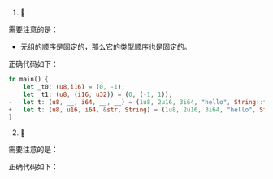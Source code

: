 1. 🌟

需要注意的是：

- 元组的顺序是固定的，那么它的类型顺序也是固定的。 

正确代码如下：

```rust
fn main() {
    let _t0: (u8,i16) = (0, -1);
    let _t1: (u8, (i16, u32)) = (0, (-1, 1));
-   let t: (u8, __, i64, __, __) = (1u8, 2u16, 3i64, "hello", String::from(", world"));
+   let t: (u8, u16, i64, &str, String) = (1u8, 2u16, 3i64, "hello", String::from(", world"));
}
```

2. 🌟 

需要注意的是：



正确代码如下：